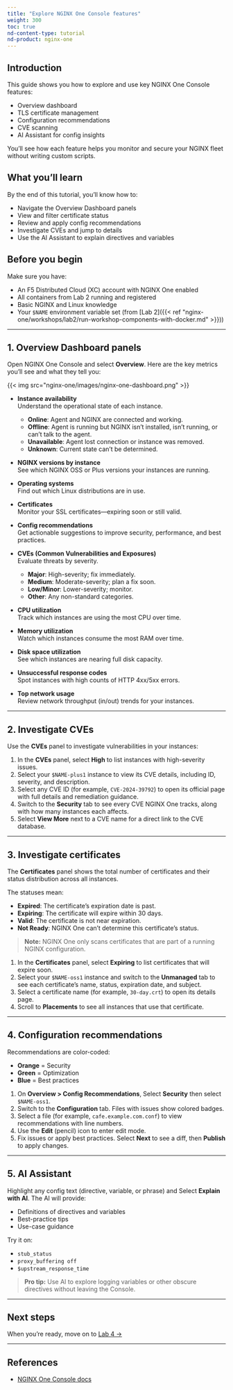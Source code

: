 ```yaml
---
title: "Explore NGINX One Console features"
weight: 300
toc: true
nd-content-type: tutorial
nd-product: nginx-one
---
```


## Introduction

This guide shows you how to explore and use key NGINX One Console features:

- Overview dashboard  
- TLS certificate management  
- Configuration recommendations  
- CVE scanning  
- AI Assistant for config insights  

You’ll see how each feature helps you monitor and secure your NGINX fleet without writing custom scripts.

## What you’ll learn

By the end of this tutorial, you’ll know how to:

- Navigate the Overview Dashboard panels  
- View and filter certificate status  
- Review and apply config recommendations  
- Investigate CVEs and jump to details  
- Use the AI Assistant to explain directives and variables  

## Before you begin

Make sure you have:

- An F5 Distributed Cloud (XC) account with NGINX One enabled  
- All containers from Lab 2 running and registered  
- Basic NGINX and Linux knowledge  
- Your `$NAME` environment variable set (from [Lab 2]({{< ref "nginx-one/workshops/lab2/run-workshop-components-with-docker.md" >}}))  

---

## 1. Overview Dashboard panels

Open NGINX One Console and select **Overview**. Here are the key metrics you’ll see and what they tell you:

<span style="display: inline-block;">
{{< img src="nginx-one/images/nginx-one-dashboard.png" >}}
</span>

- **Instance availability**  
  Understand the operational state of each instance.  
  - **Online**: Agent and NGINX are connected and working.  
  - **Offline**: Agent is running but NGINX isn’t installed, isn’t running, or can’t talk to the agent.  
  - **Unavailable**: Agent lost connection or instance was removed.  
  - **Unknown**: Current state can’t be determined.  

- **NGINX versions by instance**  
  See which NGINX OSS or Plus versions your instances are running.  

- **Operating systems**  
  Find out which Linux distributions are in use.  

- **Certificates**  
  Monitor your SSL certificates—expiring soon or still valid.  

- **Config recommendations**  
  Get actionable suggestions to improve security, performance, and best practices.  

- **CVEs (Common Vulnerabilities and Exposures)**  
  Evaluate threats by severity.  
  - **Major**: High-severity; fix immediately.  
  - **Medium**: Moderate-severity; plan a fix soon.  
  - **Low/Minor**: Lower-severity; monitor.  
  - **Other**: Any non-standard categories.  

- **CPU utilization**  
  Track which instances are using the most CPU over time.  

- **Memory utilization**  
  Watch which instances consume the most RAM over time.  

- **Disk space utilization**  
  See which instances are nearing full disk capacity.  

- **Unsuccessful response codes**  
  Spot instances with high counts of HTTP 4xx/5xx errors.  

- **Top network usage**  
  Review network throughput (in/out) trends for your instances.  

---

## 2. Investigate CVEs

Use the **CVEs** panel to investigate vulnerabilities in your instances:

1. In the **CVEs** panel, select **High** to list instances with high-severity issues.  
2. Select your `$NAME-plus1` instance to view its CVE details, including ID, severity, and description.  
3. Select any CVE ID (for example, `CVE-2024-39792`) to open its official page with full details and remediation guidance.  
4. Switch to the **Security** tab to see every CVE NGINX One tracks, along with how many instances each affects.  
5. Select **View More** next to a CVE name for a direct link to the CVE database.

---

## 3. Investigate certificates

The **Certificates** panel shows the total number of certificates and their status distribution across all instances.

The statuses mean:

- **Expired**: The certificate’s expiration date is past.  
- **Expiring**: The certificate will expire within 30 days.  
- **Valid**: The certificate is not near expiration.  
- **Not Ready**: NGINX One can’t determine this certificate’s status.  

> **Note:** NGINX One only scans certificates that are part of a running NGINX configuration.

1. In the **Certificates** panel, select **Expiring** to list certificates that will expire soon.  
2. Select your `$NAME-oss1` instance and switch to the **Unmanaged** tab to see each certificate’s name, status, expiration date, and subject.  
3. Select a certificate name (for example, `30-day.crt`) to open its details page.  
4. Scroll to **Placements** to see all instances that use that certificate.  

---

## 4. Configuration recommendations

Recommendations are color-coded:

- **Orange** = Security  
- **Green** = Optimization  
- **Blue** = Best practices  

1. On **Overview > Config Recommendations**, Select **Security** then select `$NAME-oss1`.  
2. Switch to the **Configuration** tab. Files with issues show colored badges.  
3. Select a file (for example, `cafe.example.com.conf`) to view recommendations with line numbers.  
4. Use the **Edit** (pencil) icon to enter edit mode.  
5. Fix issues or apply best practices. Select **Next** to see a diff, then **Publish** to apply changes.  

---

## 5. AI Assistant

Highlight any config text (directive, variable, or phrase) and Select **Explain with AI**. The AI will provide:

- Definitions of directives and variables  
- Best-practice tips  
- Use-case guidance  

Try it on:

- `stub_status`  
- `proxy_buffering off`  
- `$upstream_response_time`  

> **Pro tip:** Use AI to explore logging variables or other obscure directives without leaving the Console.

---

## Next steps

When you’re ready, move on to [Lab 4 →](../lab4/readme.md)

---

## References

- [NGINX One Console docs](https://docs.nginx.com/nginx-one/)